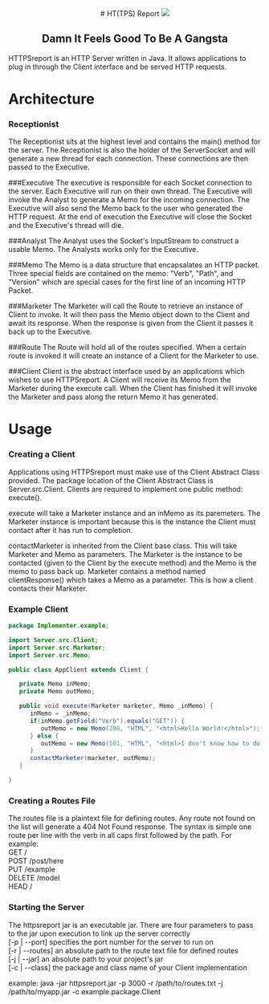 <center>
# HT(TPS) Report

<img src="http://cf.drafthouse.com/_uploads/galleries/2164/office-space-copier.jpg" />

## Damn It Feels Good To Be A Gangsta
</center>

HTTPSreport is an HTTP Server written in Java. It allows applications to plug in through the Client interface and be served HTTP requests.

# Architecture
### Receptionist
The Receptionist sits at the highest level and contains the main() method for the server. The Receptionist is also the holder of the ServerSocket and will generate a new thread for each connection. These connections are then passed to the Executive.

###Executive
The executive is responsible for each Socket connection to the server. Each Executive will run on their own thread. The Executive will invoke the Analyst to generate a Memo for the incoming connection. The Executive will also send the Memo back to the user who generated the HTTP request. At the end of execution the Executive will close the Socket and the Executive's thread will die.

###Analyst
The Analyst uses the Socket's InputStream to construct a usable Memo. The Analysts works only for the Executive.

###Memo
The Memo is a data structure that encapsalates an HTTP packet.
Three special fields are contained on the memo: "Verb", "Path", and "Version" which are special cases for the first line of an incoming HTTP Packet.

###Marketer
The Marketer will call the Route to retrieve an instance of Client to invoke. It will then pass the Memo object down to the Client and await its response. When the response is given from the Client it passes it back up to the Executive.

###Route
The Route will hold all of the routes specified. When a certain route is invoked it will create an instance of a Client for the Marketer to use.

###Client
Client is the abstract interface used by an applications which wishes to use HTTPSreport. A Client will receive its Memo from the Marketer during the execute call. When the Client has finished it will invoke the Marketer and pass along the return Memo it has generated.

# Usage
### Creating a Client
Applications using HTTPSreport must make use of the Client Abstract Class provided. The package location of the Client Abstract Class is Server.src.Client.  Clients are required to implement one public method: execute().

execute will take a Marketer instance and an inMemo as its paremeters. The Marketer instance is important because this is the instance the Client must contact after it has run to completion.

contactMarketer is inherited from the Client base class. This will take Marketer and Memo as parameters. The Marketer is the instance to be contacted (given to the Client by the execute method) and the Memo is the memo to pass back up. Marketer contains a method named clientResponse() which takes a Memo as a parameter. This is how a client contacts their Marketer.

### Example Client
``` java
package Implementer.example;

import Server.src.Client;
import Server.src.Marketer;
import Server.src.Memo;

public class AppClient extends Client {

   private Memo inMemo;
   private Memo outMemo;

   public void execute(Marketer marketer, Memo _inMemo) {
      inMemo = _inMemo;
      if(inMemo.getField("Verb").equals("GET")) {
         outMemo = new Memo(200, "HTML", "<html>Hello World!</html>"); // Outgoing Memo
      } else {
         outMemo = new Memo(501, "HTML", "<html>I don't know how to do that!</html>");
      }
      contactMarketer(marketer, outMemo);
   }

}
```

### Creating a Routes File
The routes file is a plaintext file for defining routes. Any route not found on the list will generate a 404 Not Found response. The syntax is simple one route per line with the verb in all caps first followed by the path. For example: <br>
GET / <br>
POST /post/here <br>
PUT /example <br>
DELETE /model <br>
HEAD / <br>

### Starting the Server
The httpsreport jar is an executable jar. There are four parameters to pass to the jar upon execution to link up the server correctly <br>
[-p | --port] specifies the port number for the server to run on <br>
[-r | --routes] an absolute path to the route text file for defined routes <br>
[-j | --jar] an absolute path to your project's jar <br>
[-c | --class] the package and class name of your Client implementation <br>

example: java -jar httpsreport.jar -p 3000 -r /path/to/routes.txt -j /path/to/myapp.jar -c example.package.Client
